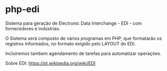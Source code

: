 # php-edi

Sistema para geração de Electronic Data Interchange - EDI - com fornecedores e indústrias.

O Sistema será composto de vários programas em PHP, que formatarão os registros informados, no formato exigido pelo LAYOUT do EDI.

Incluiremos tambem agendamento de tarefas para automatizar operações.

Sobre EDI: https://pt.wikipedia.org/wiki/EDI


